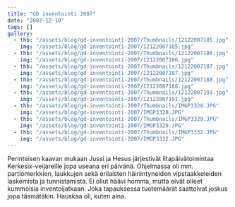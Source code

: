 ```yaml
---
title: "GD inventointi 2007"
date: "2007-12-10"
tags: []
gallery:
  - thb: "/assets/blog/gd-inventointi-2007/Thumbnails/12122007185.jpg"
    img: "/assets/blog/gd-inventointi-2007/12122007185.jpg"
  - thb: "/assets/blog/gd-inventointi-2007/Thumbnails/12122007186.jpg"
    img: "/assets/blog/gd-inventointi-2007/12122007186.jpg"
  - thb: "/assets/blog/gd-inventointi-2007/Thumbnails/12122007187.jpg"
    img: "/assets/blog/gd-inventointi-2007/12122007187.jpg"
  - thb: "/assets/blog/gd-inventointi-2007/Thumbnails/12122007188.jpg"
    img: "/assets/blog/gd-inventointi-2007/12122007188.jpg"
  - thb: "/assets/blog/gd-inventointi-2007/Thumbnails/12122007191.jpg"
    img: "/assets/blog/gd-inventointi-2007/12122007191.jpg"
  - thb: "/assets/blog/gd-inventointi-2007/Thumbnails/IMGP3328.JPG"
    img: "/assets/blog/gd-inventointi-2007/IMGP3328.JPG"
  - thb: "/assets/blog/gd-inventointi-2007/Thumbnails/IMGP3329.JPG"
    img: "/assets/blog/gd-inventointi-2007/IMGP3329.JPG"
  - thb: "/assets/blog/gd-inventointi-2007/Thumbnails/IMGP3332.JPG"
    img: "/assets/blog/gd-inventointi-2007/IMGP3332.JPG"
---
```


Perinteisen kaavan mukaan Jussi ja Hesus järjestivät iltapäivätoimintaa
Kerkesix-veijareille jopa useana eri päivänä. Ohjelmassa oli mm.
partiomerkkien, laukkujen sekä erilaisten häiriintyneiden
vipstaakkeleiden laskemista ja tunnistamista. Ei ollut häävi homma,
mutta eivät olleet kummoisia inventoijatkaan. Joka tapauksessa
tuotemäärät saattoivat joskus jopa täsmätäkin. Hauskaa oli, kuten aina.
